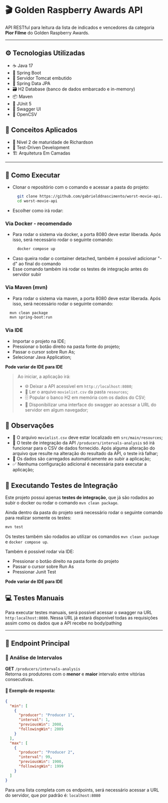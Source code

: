 # 🎬 Golden Raspberry Awards API

API RESTful para leitura da lista de indicados e vencedores da categoria **Pior Filme** do Golden Raspberry Awards.

---

## ⚙️ Tecnologias Utilizadas

- ☕ Java 17  
- 🔧 Spring Boot
- 🚀 Servidor Tomcat embutido
- 🧬 Spring Data JPA
- 🗃️ H2 Database (banco de dados embarcado e in-memory)
- 📦 Maven
- 🧪 JUnit 5
- 📘 Swagger UI
- 📄 OpenCSV

## 🧠 Conceitos Aplicados

- 📶 Nível 2 de maturidade de Richardson
- 🧪 Test-Driven Development
- 🏗️ Arquitetura Em Camadas

---

## 🚀 Como Executar

- Clonar o repositório com o comando e acessar a pasta do projeto:
  ```bash
    git clone https://github.com/gabrielddnascimento/worst-movie-api.git
    cd worst-movie-api
  ```
- Escolher como irá rodar:

### Via Docker - **recomendado**
- Para rodar o sistema via docker, a porta 8080 deve estar liberada. Após isso, será necessário rodar o seguinte comando:
  ```bash
    docker compose up
  ```
- Caso queira rodar o container detached, também é possível adicionar "-d" ao final do comando
- Esse comando também irá rodar os testes de integração antes do servidor subir

### Via Maven (mvn)
- Para rodar o sistema via maven, a porta 8080 deve estar liberada. Após isso, será necessário rodar o seguinte comando:
```bash
  mvn clean package
  mvn spring-boot:run
```
### Via IDE
- Importar o projeto na IDE;
- Pressionar o botão direito na pasta fonte do projeto;
- Passar o cursor sobre Run As;
- Selecionar Java Application;

**Pode variar de IDE para IDE**

> Ao iniciar, a aplicação irá:
> - 🌐 Deixar a API acessível em `http://localhost:8080`;
> - 📄 Ler o arquivo `movielist.csv` da pasta `resources`;
> - 🗄️ Popular o banco H2 em memória com os dados do CSV;
> - 📘 Disponibilizar uma interface do swagger ao acessar a URL do servidor em algum navegador;


## 📝 Observações

- 📁 O arquivo `movielist.csv` deve estar localizado em `src/main/resources`;
- 🧪 O teste de integração da API `/producers/intervals-analysis` só irá funcionar para o CSV de dados fornecido. Após alguma alteração do arquivo que resulte na alteração do resultado da API, o teste irá falhar;
- 🚀 Os dados são carregados automaticamente ao subir a aplicação;
- ✅ Nenhuma configuração adicional é necessária para executar a aplicação;

## 🧪 Executando Testes de Integração

Este projeto possui apenas **testes de integração**, que já são rodados ao subir o docker ou rodar o comando `mvn clean package`.

Ainda dentro da pasta do projeto será necessário rodar o seguinte comando para realizar somente os testes:
```bash
mvn test
```

Os testes também são rodados ao utilizar os comandos `mvn clean package` e `docker compose up`.

Também é possível rodar via IDE:
 - Pressionar o botão direito na pasta fonte do projeto
 - Passar o cursor sobre Run As
 - Pressionar Junit Test

**Pode variar de IDE para IDE**

## 💻 Testes Manuais
Para executar testes manuais, será possível acessar o swagger na URL `http:localhost:8080`.
Nessa URL já estará disponível todas as requisições assim como os dados que a API recebe no body/pathing

---

## 📂 Endpoint Principal

### 🔎 Análise de Intervalos

**GET** `/producers/intervals-analysis`  
Retorna os produtores com o **menor** e **maior** intervalo entre vitórias consecutivas.

#### 🧾 Exemplo de resposta:

```json
{
  "min": [
    {
      "producer": "Producer 1",
      "interval": 1,
      "previousWin": 2008,
      "followingWin": 2009
    }
  ],
  "max": [
    {
      "producer": "Producer 2",
      "interval": 99,
      "previousWin": 1900,
      "followingWin": 1999
    }
  ]
}
```

Para uma lista completa com os endpoints, será necessário acessar a URL do servidor, que por padrão é: `localhost:8080`
